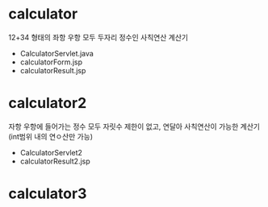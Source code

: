 # calculator
12+34 형태의 좌항 우항 모두 두자리 정수인 사칙연산 계산기<br/>
+ CalculatorServlet.java <br/>
+ calculatorForm.jsp <br/>
+ calculatorResult.jsp <br/>

# calculator2
자항 우항에 들어가는 정수 모두 자릿수 제한이 없고, 연달아 사칙연산이 가능한 계산기 (int범위 내의 연ㅇ산만 가능)<br/>
+ CalculatorServlet2 <br/>
+ calculatorResult2.jsp <br/>

# calculator3
